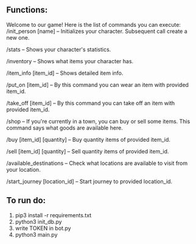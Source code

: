 ## Functions:

Welcome to our game! Here is the list of commands you can execute:
/init_person [name] – Initializes your character. Subsequent call create a new one.

/stats – Shows your character's statistics.

/inventory – Shows what items your character has.

/item_info [item_id] – Shows detailed item info.

/put_on [item_id] – By this command you can wear an item with provided item_id.

/take_off [item_id] – By this command you can take off an item with provided item_id.

/shop – If you're currently in a town, you can buy or sell some items. This command says what goods are available here.

/buy [item_id] [quantity] – Buy quantity items of provided item_id.

/sell [item_id] [quantity] – Sell quantity items of provided item_id.

/available_destinations – Check what locations are available to visit from your location.

/start_journey [location_id] – Start journey to provided location_id.

## To run do:
1. pip3 install -r requirements.txt
2. python3 init_db.py
3. write TOKEN in bot.py
4. python3 main.py
